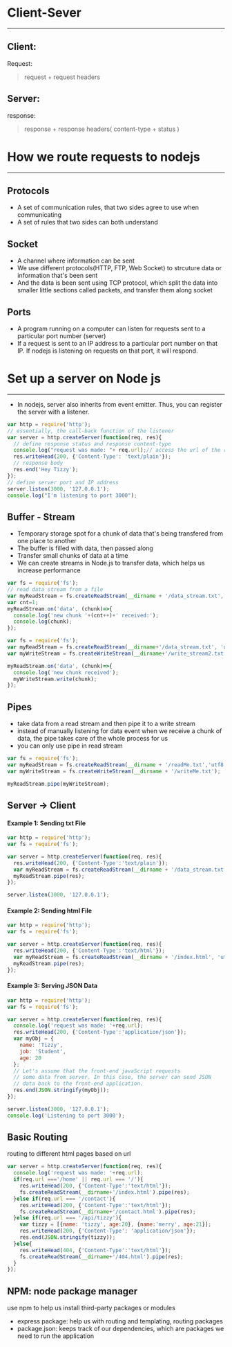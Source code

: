# Client-Sever
---
## Client:
Request:
>request + request headers
## Server:
response:
>response + response headers( content-type + status )
# How we route requests to nodejs
---
## Protocols
- A set of communication rules, that two sides agree to use when communicating
- A set of rules that two sides can both understand

## Socket
- A channel where information can be sent
- We use different protocols(HTTP, FTP, Web Socket) to strcuture data or information that's been sent
- And the data is been sent using TCP protocol, which split the data into smaller little sections called packets, and transfer them along socket

## Ports
- A program running on a computer can listen for requests sent to a particular port number (server)
- If a request is sent to an IP address to a particular port number on that IP. If nodejs is listening on requests on that port, it will respond.

# Set up a server on Node js
---
* In nodejs, server also inherits from event emitter. Thus, you can register the server with a listener.


```javaScript
var http = require('http');
// essentially, the call-back function of the listener
var server = http.createServer(function(req, res){
  // define response status and response content-type
  console.log("request was made: "+ req.url);// access the url of the request
  res.writeHead(200, {'Content-Type': 'text/plain'});
  // response body
  res.end('Hey Tizzy');
});
// define server port and IP address
server.listen(3000, '127.0.0.1');
console.log("I'm listening to port 3000");

```
## Buffer - Stream
- Temporary storage spot for a chunk of data that's being transfered from one place to another
- The buffer is filled with data, then passed along
- Transfer small chunks of data at a time
- We can create streams in Node.js to transfer data, which helps us increase performance

```javaScript
var fs = require('fs');
// read data stream from a file
var myReadStream = fs.createReadStream(__dirname + '/data_stream.txt','utf8');
var cnt=1;
myReadStream.on('data', (chunk)=>{
  console.log('new chunk '+(cnt++)+' received:');
  console.log(chunk);
});
```

```javaScript
var fs = require('fs');
var myReadStream = fs.createReadStream(__dirname+'/data_stream.txt', 'utf8');
var myWriteStream = fs.createWriteStream(__dirname+'/write_stream2.txt');

myReadStream.on('data', (chunk)=>{
  console.log('new chunk received');
  myWriteStream.write(chunk);
});

```

## Pipes
* take data from a read stream and then pipe it to a write stream
* instead of manually listening for data event when we receive a chunk of data, the pipe takes care of the whole process for us
* you can only use pipe in read stream

```javaScript
var fs = require('fs');
var myReadStream = fs.createReadStream(__dirname + '/readMe.txt','utf8');
var myWriteStream = fs.createWriteStream(__dirname + '/writeMe.txt');

myReadStream.pipe(myWriteStream);
```

## Server -> Client
#### Example 1: Sending txt File
```javaScript
var http = require('http');
var fs = require('fs');

var server = http.createServer(function(req, res){
  res.writeHead(200, {'Content-Type':'text/plain'});
  var myReadStream = fs.createReadStream(__dirname + '/data_stream.txt', 'utf8');
  myReadStream.pipe(res);
});

server.listen(3000, '127.0.0.1');

```
#### Example 2: Sending html File
```javaScript
var http = require('http');
var fs = require('fs');

var server = http.createServer(function(req, res){
  res.writeHead(200, {'Content-Type':'text/html'});
  var myReadStream = fs.createReadStream(__dirname + '/index.html', 'utf8');
  myReadStream.pipe(res);
});
```
#### Example 3: Serving JSON Data
```javaScript
var http = require('http');
var fs = require('fs');

var server = http.createServer(function(req, res){
  console.log('request was made: '+req.url);
  res.writeHead(200, {'Content-Type':'application/json'});
  var myObj = {
    name: 'Tizzy',
    job: 'Student',
    age: 20
  };
  // Let's assume that the front-end javaScript requests
  // some data from server. In this case, the server can send JSON
  // data back to the front-end application.
  res.end(JSON.stringify(myObj));
});

server.listen(3000, '127.0.0.1');
console.log('Listening to port 3000');

```

## Basic Routing
routing to different html pages based on url
```javaScript
var server = http.createServer(function(req, res){
  console.log('request was made: '+req.url);
  if(req.url ==='/home' || req.url === '/'){
    res.writeHead(200, {'Content-Type':'text/html'});
    fs.createReadStream(__dirname+'/index.html').pipe(res);
  }else if(req.url === '/contact'){
    res.writeHead(200, {'Content-Type':'text/html'});
    fs.createReadStream(__dirname+'/contact.html').pipe(res);
  }else if(req.url === '/api/tizzy'){
    var tizzy = [{name: 'tizzy', age:20}, {name:'merry', age:21}];
    res.writeHead(200, {'Content-Type': 'application/json'});
    res.end(JSON.stringify(tizzy));
  }else{
    res.writeHead(404, {'Content-Type':'text/html'});
    fs.createReadStream(__dirname+'/404.html').pipe(res);
  }
});
```
## NPM: node package manager
use npm to help us install third-party packages or modules
- express package: help us with routing and templating, routing packages
- package.json: keeps track of our dependencies, which are packages we need to run the application
